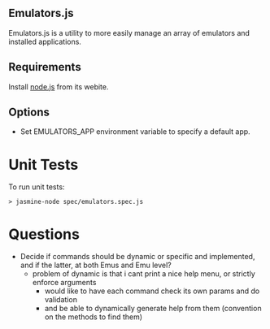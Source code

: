 
Emulators.js
------------
Emulators.js is a utility to more easily manage an array of emulators and installed applications.


Requirements
------------
Install [node.js] from its webite.


Options
-------
* Set EMULATORS_APP environment variable to specify a default app.


Unit Tests
==========
To run unit tests:

    > jasmine-node spec/emulators.spec.js


Questions
=========
- Decide if commands should be dynamic or specific and implemented, 
  and if the latter, at both Emus and Emu level?
  - problem of dynamic is that i cant print a nice help menu, or
    strictly enforce arguments
    - would like to have each command check its own params and do
      validation
    - and be able to dynamically generate help from them (convention on
      the methods to find them)


[node.js]: http://nodejs.org/

